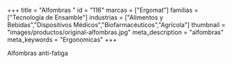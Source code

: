 +++
title = "Alfombras "
id = "116"
marcas = ["Ergomat"]
familias = ["Tecnología de Ensamble"]
industrias = ["Alimentos y Bebidas","Dispositivos Médicos","Biofarmacéuticos","Agrícola"]
thumbnail = "images/productos/original-alfombras.jpg"
meta_description = "alfombras"
meta_keywords = "Ergonomicas"
+++
<p>Alfombras anti-fatiga </p>